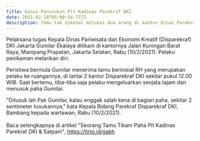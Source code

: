 ```yaml
---
title: Kasus Penusukan Plt Kadinas Parekraf DKI
date: 2021-02-10T05:00:54.777Z
description: Tamu tak dikenal melukai dua orang di kantor Dinas Parekraf DKI Jakarta.
---
```

Pelaksana tugas Kepala Dinas Pariwisata dan Ekonomi Kreatif (Disparekraf) DKI Jakarta Gumilar Ekalaya ditikam di kantornya Jalan Kuningan Barat Raya, Mampang Prapatan, Jakarta Selatan, Rabu (10/2/2021). Pelaku penikaman melarikan diri. 

Peristiwa bermula Gumilar menerima tamu berinisial RH yang merupakan pelaku ke ruangannya, di lantai 2 kantor Disparekraf DKI sekitar pukul 12.00 WIB. Saat bertemu, tiba-tiba saja pelaku mengeluarkan senjata tajam dan menusuk paha Gumilar. 

"Ditusuk lah Pak Gumilar, kalau enggak salah kena di bagian paha, sekitar 2 sentimeter tusukannya," kata Kepala Bidang Parekraf Disparekraf DKI, Bambang kepada wartawan, Rabu (10/2/2021).\
\
Baca selengkapnya di artikel "Seorang Tamu Tikam Paha Plt Kadinas Parekraf DKI & Satpam", <https://tirto.id/gabh>